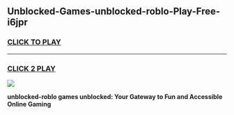 
## Unblocked-Games-unblocked-roblo-Play-Free-i6jpr
<h3>
<a href="https://premium76.site?title=unblocked-roblo&ref=21A">CLICK TO PLAY</a></h3>
<hr>

<h3>
<a href="https://premium76.site?title=unblocked-roblo&ref=21A">CLICK 2 PLAY</a>
  
</h3>

<a href="https://premium76.site?title=unblocked-roblo&ref=21A"><img src="https://clearcache.store/games.png"></a>


**unblocked-roblo games unblocked: Your Gateway to Fun and Accessible Online Gaming**
